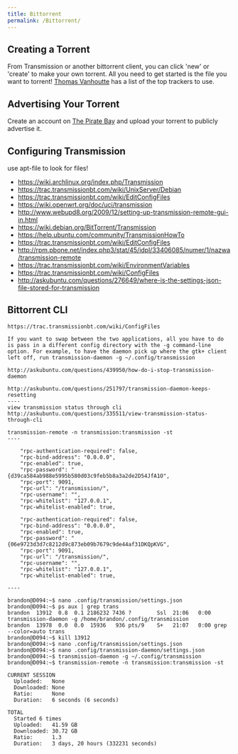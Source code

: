 ```yaml
---
title: Bittorrent
permalink: /Bittorrent/
---
```


Creating a Torrent
------------------

From Transmission or another bittorrent client, you can click 'new' or 'create' to make your own torrent. All you need to get started is the file you want to torrent! [Thomas Vanhoutte](https://thomas.vanhoutte.be/miniblog/torrent-tracker-2016/) has a list of the top trackers to use.

Advertising Your Torrent
------------------------

Create an account on [The Pirate Bay](https://thepiratebay.se) and upload your torrent to publicly advertise it.

Configuring Transmission
------------------------

use apt-file to look for files!

-   <https://wiki.archlinux.org/index.php/Transmission>
-   <https://trac.transmissionbt.com/wiki/UnixServer/Debian>
-   <https://trac.transmissionbt.com/wiki/EditConfigFiles>
-   <https://wiki.openwrt.org/doc/uci/transmission>
-   <http://www.webupd8.org/2009/12/setting-up-transmission-remote-gui-in.html>
-   <https://wiki.debian.org/BitTorrent/Transmission>
-   <https://help.ubuntu.com/community/TransmissionHowTo>
-   <https://trac.transmissionbt.com/wiki/EditConfigFiles>
-   <http://rpm.pbone.net/index.php3/stat/45/idpl/33406085/numer/1/nazwa/transmission-remote>
-   <https://trac.transmissionbt.com/wiki/EnvironmentVariables>
-   <https://trac.transmissionbt.com/wiki/ConfigFiles>
-   <http://askubuntu.com/questions/276649/where-is-the-settings-json-file-stored-for-transmission>

Bittorrent CLI
--------------

    https://trac.transmissionbt.com/wiki/ConfigFiles

    If you want to swap between the two applications, all you have to do is pass in a different config directory with the -g command-line option. For example, to have the daemon pick up where the gtk+ client left off, run transmission-daemon -g ~/.config/transmission

    http://askubuntu.com/questions/439950/how-do-i-stop-transmission-daemon

    http://askubuntu.com/questions/251797/transmission-daemon-keeps-resetting
    ----
    view transmission status through cli
    http://askubuntu.com/questions/335511/view-transmission-status-through-cli

    transmission-remote -n transmission:transmission -st
    ----

        "rpc-authentication-required": false,
        "rpc-bind-address": "0.0.0.0",
        "rpc-enabled": true,
        "rpc-password": "{d39ca584ab988e5995b580d03c9feb5b8a3a2de2D54JfA1O",
        "rpc-port": 9091,
        "rpc-url": "/transmission/",
        "rpc-username": "",
        "rpc-whitelist": "127.0.0.1",
        "rpc-whitelist-enabled": true,

        "rpc-authentication-required": false,
        "rpc-bind-address": "0.0.0.0",
        "rpc-enabled": true,
        "rpc-password": "{06e9723d3d7c8212d9c873eb09b7679c9de44af31DKQpKVG",
        "rpc-port": 9091,
        "rpc-url": "/transmission/",
        "rpc-username": "",
        "rpc-whitelist": "127.0.0.1",
        "rpc-whitelist-enabled": true,

    ----

    brandon@D094:~$ nano .config/transmission/settings.json
    brandon@D094:~$ ps aux | grep trans
    brandon  13912  0.8  0.1 2186232 7436 ?        Ssl  21:06   0:00 transmission-daemon -g /home/brandon/.config/transmission
    brandon  13978  0.0  0.0  15936   936 pts/9    S+   21:07   0:00 grep --color=auto trans
    brandon@D094:~$ kill 13912
    brandon@D094:~$ nano .config/transmission/settings.json
    brandon@D094:~$ nano .config/transmission-daemon/settings.json
    brandon@D094:~$ transmission-daemon -g ~/.config/transmission
    brandon@D094:~$ transmission-remote -n transmission:transmission -st

    CURRENT SESSION
      Uploaded:   None
      Downloaded: None
      Ratio:      None
      Duration:   6 seconds (6 seconds)

    TOTAL
      Started 6 times
      Uploaded:   41.59 GB
      Downloaded: 30.72 GB
      Ratio:      1.3
      Duration:   3 days, 20 hours (332231 seconds)